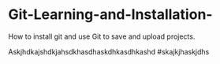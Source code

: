 # Git-Learning-and-Installation-
How to install git and use Git to save and upload projects. 

Askjhdkajshdkjahsdkhasdhaskdhkasdhkashd
#skajkjhaskjdhs
